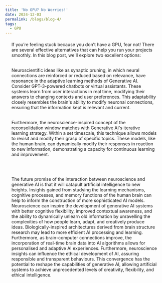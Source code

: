 ```yaml
---
title: 'No GPU? No Worries!'
date: 2024-12-03
permalink: /blogs/blog-4/
tags:
  - GPU
---
```

<div style="margin-left: 20px; margin-right: 20px; margin-top: 20px;">
If you’re feeling stuck because you don’t have a GPU, fear not! There are several effective alternatives that can help you run your projects smoothly. In this blog post, we'll explore two excellent options:<br/><br/>

Neuroscientific ideas like as synaptic pruning, in which neural connections are reinforced or reduced based on relevance, have resonance in the adaptive learning methods of Generative AI. Consider GPT-3-powered chatbots or virtual assistants. These systems learn from user interactions in real time, modifying their answers to changing contexts and user preferences. This adaptability closely resembles the brain's ability to modify neuronal connections, ensuring that the information kept is relevant and current.
<br/><br/>

Furthermore, the neuroscience-inspired concept of the reconsolidation window matches with Generative AI's iterative learning strategy. Within a set timescale, this technique allows models to revisit and modify their grasp of specific topics. These models, like the human brain, can dynamically modify their responses in reaction to new information, demonstrating a capacity for continuous learning and improvement.

<br/><br/>

The future promise of the interaction between neuroscience and generative AI is that it will catapult artificial intelligence to new heights. Insights gained from studying the learning mechanisms, cognitive processes, and memory functions of the human brain can help to inform the construction of more sophisticated AI models. Neuroscience can inspire the development of generative AI systems with better cognitive flexibility, improved contextual awareness, and the ability to dynamically unlearn old information by unravelling the complexities of how people learn, adapt, and creatively produce ideas. Biologically-inspired architectures derived from brain structure research may lead to more efficient AI processing and learning. Furthermore, as brain-computer connections improve, the incorporation of real-time brain data into AI algorithms allows for personalised and adaptive AI experiences. Furthermore, neuroscience insights can influence the ethical development of AI, assuring responsible and transparent behaviours. This convergence has the potential to reshape the capabilities of generative AI, allowing artificial systems to achieve unprecedented levels of creativity, flexibility, and ethical intelligence.




</div>
